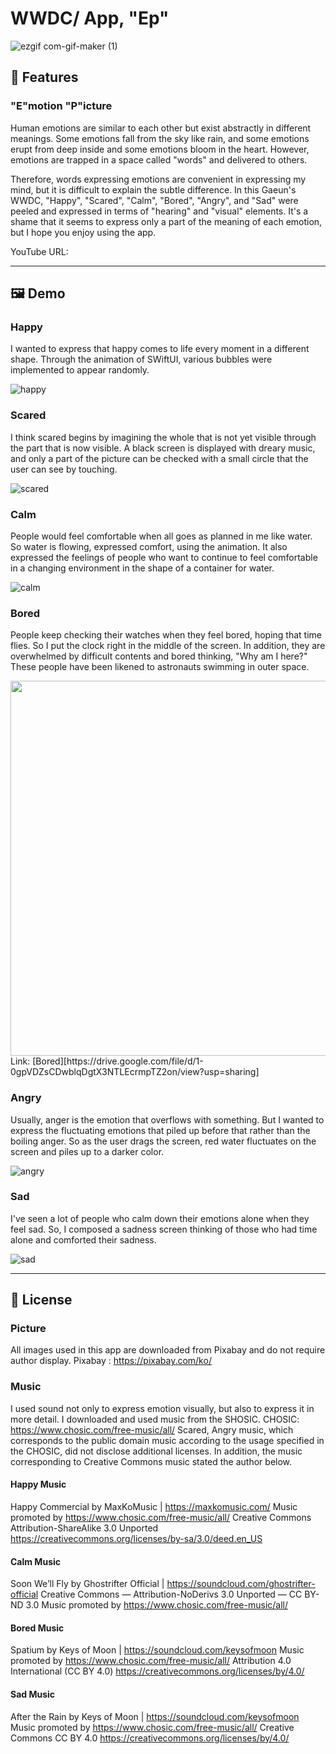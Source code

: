 

# WWDC/ App, "Ep"
![ezgif com-gif-maker (1)](https://user-images.githubusercontent.com/82457928/164973528-5f111b0a-c1ba-4d33-89b4-87611bb925a6.gif)

## :pushpin: Features
### "E"motion "P"icture
Human emotions are similar to each other but exist abstractly in different meanings.
Some emotions fall from the sky like rain, and some emotions erupt from deep inside and some emotions bloom in the heart.
However, emotions are trapped in a space called "words" and delivered to others.

Therefore, words expressing emotions are convenient in expressing my mind, but it is difficult to explain the subtle difference.
In this Gaeun's WWDC, "Happy", "Scared", "Calm", "Bored", "Angry", and "Sad" were peeled and expressed in terms of "hearing" and "visual" elements.
It's a shame that it seems to express only a part of the meaning of each emotion, but I hope you enjoy using the app.

YouTube URL:

-------

## :framed_picture: Demo

### Happy
I wanted to express that happy comes to life every moment in a different shape.
Through the animation of SWiftUI, various bubbles were implemented to appear randomly.  

![happy](https://user-images.githubusercontent.com/82457928/164972898-aae64a7a-b453-4743-8b05-d4898ce849d5.gif)


### Scared
I think scared begins by imagining the whole that is not yet visible through the part that is now visible.
A black screen is displayed with dreary music, and only a part of the picture can be checked with a small circle that the user can see by touching.  

![scared](https://user-images.githubusercontent.com/82457928/164972901-3d7574c9-4ba9-436b-8de0-be44fbaa014c.gif)

### Calm
People would feel comfortable when all goes as planned in me like water.
So water is flowing, expressed comfort, using the animation.
It also expressed the feelings of people who want to continue to feel comfortable in a changing environment in the shape of a container for water.  

![calm](https://user-images.githubusercontent.com/82457928/164972906-5b2ef6bd-40cf-4b8b-b965-e6411d382f6f.gif)


### Bored
People keep checking their watches when they feel bored, hoping that time flies. So I put the clock right in the middle of the screen.
In addition, they are overwhelmed by difficult contents and bored thinking, "Why am I here?" These people have been likened to astronauts swimming in outer space.  

<img src="https://user-images.githubusercontent.com/82457928/164973117-3d63c244-302d-4f5d-abb4-faa819a34690.jpeg" width="600" />
Link: [Bored][https://drive.google.com/file/d/1-0gpVDZsCDwblqDgtX3NTLEcrmpTZ2on/view?usp=sharing]

### Angry
Usually, anger is the emotion that overflows with something.
But I wanted to express the fluctuating emotions that piled up before that rather than the boiling anger.
So as the user drags the screen, red water fluctuates on the screen and piles up to a darker color.  

![angry](https://user-images.githubusercontent.com/82457928/164972915-dc4416f7-400f-486c-925a-6cbf61d8f5bb.gif)


### Sad
I've seen a lot of people who calm down their emotions alone when they feel sad.
So, I composed a sadness screen thinking of those who had time alone and comforted their sadness.  

![sad](https://user-images.githubusercontent.com/82457928/164972918-aff75232-30a8-4334-a8e2-390a7e80c34d.gif)

-------
## :lock_with_ink_pen: License

### Picture
All images used in this app are downloaded from Pixabay and do not require author display.
Pixabay : https://pixabay.com/ko/

### Music
I used sound not only to express emotion visually, but also to express it in more detail.
I downloaded and used music from the SHOSIC.
CHOSIC: https://www.chosic.com/free-music/all/
Scared, Angry music, which corresponds to the public domain music according to the usage specified in the CHOSIC, did not disclose additional licenses.
In addition, the music corresponding to Creative Commons music stated the author below.

#### Happy Music
Happy Commercial by MaxKoMusic | https://maxkomusic.com/
Music promoted by https://www.chosic.com/free-music/all/
Creative Commons Attribution-ShareAlike 3.0 Unported
https://creativecommons.org/licenses/by-sa/3.0/deed.en_US

#### Calm Music
Soon We’ll Fly by Ghostrifter Official | https://soundcloud.com/ghostrifter-official
Creative Commons — Attribution-NoDerivs 3.0 Unported — CC BY-ND 3.0
Music promoted by https://www.chosic.com/free-music/all/

#### Bored Music
Spatium by Keys of Moon | https://soundcloud.com/keysofmoon
Music promoted by https://www.chosic.com/free-music/all/
Attribution 4.0 International (CC BY 4.0)
https://creativecommons.org/licenses/by/4.0/

#### Sad Music
After the Rain by Keys of Moon | https://soundcloud.com/keysofmoon
Music promoted by https://www.chosic.com/free-music/all/
Creative Commons CC BY 4.0
https://creativecommons.org/licenses/by/4.0/


